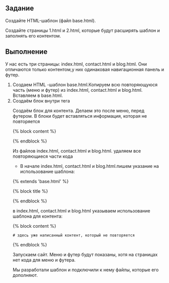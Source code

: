 ## Задание
Создайте  HTML-шаблон (файл base.html).

Создайте страницы 1.html и 2.html, которые будут расширять шаблон и заполнять его контентом.

## Выполнение
У нас есть три страницы: index.html, contact.html и blog.html. Они отличаются только контентом,у них одинаковая навигационная панель
и футер. 
1. Создаем HTML -шаблон base.html.Копируем всю повторяющуюся часть (меню и футер) из index.html, contact.html и blog.html.
Вставляем в base.html.
2. Создаём блок внутри тега <title>. Здесь будет находиться название.
 <title>

    {% block title %}

    {% endblock %}

  </title>

Создаём блок для контента. Делаем это после меню, перед футером.
В блоки будет вставляться информация, которая не повторяется

{% block content %}
    
{% endblock %}

Из файлов index.html, contact.html и blog.html. удаляем все повторяющиеся части кода
* В начале index.html, contact.html и blog.html.пишем указание на использование шаблона:

{% extends 'base.html' %}

{% block title %}
    
{% endblock %}

в index.html, contact.html и blog.html
указываем использование шаблона для контента:

{% block content %}

    # здесь уже написанный контент, который не повторяется

{% endblock %}

Запускаем сайт. Меню и футер будут показаны, хотя на страницах нет кода для меню и футера.



Мы разработали шаблон и подключили к нему файлы, которые его дополняют.


